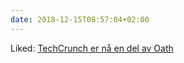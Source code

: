 ```yaml
---
date: 2018-12-15T08:57:04+02:00
---
```


Liked: [TechCrunch er nå en del av Oath](https://guce.oath.com/collectConsent?brandType=nonEu&.done=https%3A%2F%2Ftechcrunch.com%2F2018%2F12%2F11%2Fdigital-ocean-launches-its-container-service%2F%3Fguccounter%3D1&sessionId=3_cc-session_25e1c9b2-2348-45a3-84f3-3efaf19397f8&lang=&inline=false)
